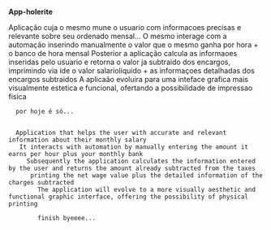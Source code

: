 <strong>App-holerite</strong>

Aplicação cuja o mesmo mune o usuario com informacoes precisas e relevante sobre seu ordenado mensal...
   O mesmo interage com a automação inserindo manualmente o valor que o mesmo ganha por hora + o banco de hora mensal
  Posterior a aplicação calcula as informaoes inseridas pelo usuario e retorna o valor ja subtraido dos encargos,
    imprimindo via ide o valor salarioliquido + as informaçoes detalhadas dos encargos subtraidos
      A aplicaão evoluira para uma inteface grafica mais visualmente estetica e funcional, ofertando a possibilidade de impressao fisica
      
      por hoje é só...
      
      
      Application that helps the user with accurate and relevant information about their monthly salary
       It interacts with automation by manually entering the amount it earns per hour plus your monthly bank
         Subsequently the application calculates the information entered by the user and returns the amount already subtracted from the taxes
          printing the net wage value plus the detailed information of the charges subtracted 
            The application will evolve to a more visually aesthetic and functional graphic interface, offering the possibility of physical printing
            
            finish byeeee...
           
        
